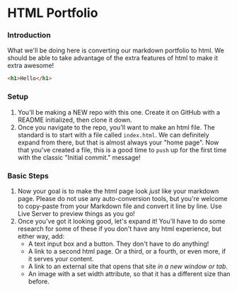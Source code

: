 # HTML Portfolio

### Introduction

What we'll be doing here is converting our markdown portfolio to html. We should be able to take advantage of the extra features of html to make it extra awesome!

```html
<h1>Hello</h1>
```


### Setup

1. You'll be making a NEW repo with this one. Create it on GitHub with a README initialized, then clone it down.
2. Once you navigate to the repo, you'll want to make an html file. The standard is to start with a file called `index.html`. We can definitely expand from there, but that is almost always your "home page". Now that you've created a file, this is a good time to `push` up for the first time with the classic "Initial commit." message!


### Basic Steps

1. Now your goal is to make the html page look _just_ like your markdown page. Please do not use any auto-conversion tools, but you're welcome to copy-paste from your Markdown file and convert it line by line. Use Live Server to preview things as you go!
2. Once you've got it looking good, let's expand it! You'll have to do some research for some of these if you don't have any html experience, but either way, add:
    * A text input box and a button. They don't have to do anything!
    * A link to a second html page. Or a third, or a fourth, or even more, if it serves your content.
    * A link to an external site that opens that site _in a new window or tab_.
    * An image with a set width attribute, so that it has a different size than before.